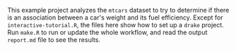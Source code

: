 This example project analyzes the `mtcars` dataset to try to determine if there is an association between a car's weight and its fuel efficiency. Except for `interactive-tutorial.R`, the files here show how to set up a `drake` project. Run `make.R` to run or update the whole workflow, and read the output `report.md` file to see the results.
